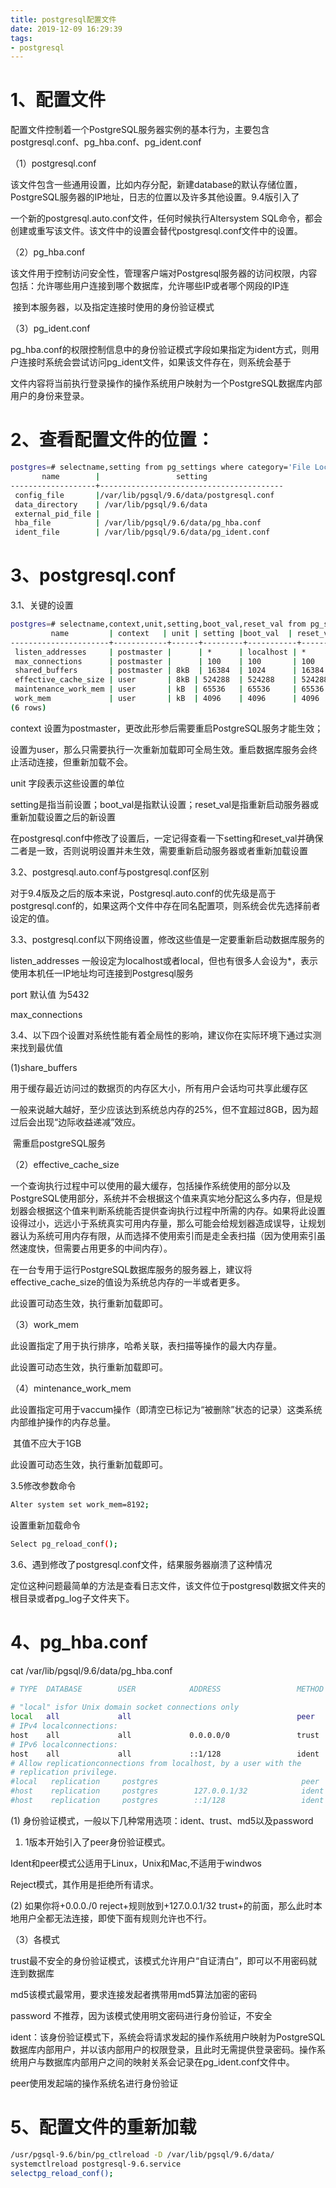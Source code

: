 ```yaml
---
title: postgresql配置文件
date: 2019-12-09 16:29:39
tags:
- postgresql
---
```


# 1、配置文件

配置文件控制着一个PostgreSQL服务器实例的基本行为，主要包含postgresql.conf、pg_hba.conf、pg_ident.conf

（1）postgresql.conf

   该文件包含一些通用设置，比如内存分配，新建database的默认存储位置，PostgreSQL服务器的IP地址，日志的位置以及许多其他设置。9.4版引入了

   一个新的postgresql.auto.conf文件，任何时候执行Altersystem SQL命令，都会创建或重写该文件。该文件中的设置会替代postgresql.conf文件中的设置。

（2）pg_hba.conf

​    该文件用于控制访问安全性，管理客户端对Postgresql服务器的访问权限，内容包括：允许哪些用户连接到哪个数据库，允许哪些IP或者哪个网段的IP连

​    接到本服务器，以及指定连接时使用的身份验证模式

（3）pg_ident.conf

   pg_hba.conf的权限控制信息中的身份验证模式字段如果指定为ident方式，则用户连接时系统会尝试访问pg_ident文件，如果该文件存在，则系统会基于

​    文件内容将当前执行登录操作的操作系统用户映射为一个PostgreSQL数据库内部用户的身份来登录。

# 2、查看配置文件的位置：    

```bash
postgres=# selectname,setting from pg_settings where category='File Locations';
       name        |                 setting                 
-------------------+-----------------------------------------
 config_file       |/var/lib/pgsql/9.6/data/postgresql.conf
 data_directory    | /var/lib/pgsql/9.6/data
 external_pid_file | 
 hba_file          | /var/lib/pgsql/9.6/data/pg_hba.conf
 ident_file        | /var/lib/pgsql/9.6/data/pg_ident.conf
```



 

# 3、postgresql.conf

3.1、关键的设置

```bash
postgres=# selectname,context,unit,setting,boot_val,reset_val from pg_settings where namein('listen_addresses','max_connections','shared_buffers','effective_cache_size','work_mem','maintenance_work_mem')order by context,name;
         name         | context   | unit | setting |boot_val  | reset_val 
----------------------+------------+------+---------+-----------+-----------
 listen_addresses     | postmaster |      | *      | localhost | *
 max_connections      | postmaster |      | 100    | 100       | 100
 shared_buffers       | postmaster | 8kB  | 16384  | 1024      | 16384
 effective_cache_size | user       | 8kB | 524288  | 524288    | 524288
 maintenance_work_mem | user       | kB  | 65536   | 65536     | 65536
 work_mem             | user       | kB  | 4096    | 4096      | 4096
(6 rows)
```



 

context 设置为postmaster，更改此形参后需要重启PostgreSQL服务才能生效；

设置为user，那么只需要执行一次重新加载即可全局生效。重启数据库服务会终止活动连接，但重新加载不会。  

unit 字段表示这些设置的单位

setting是指当前设置；boot_val是指默认设置；reset_val是指重新启动服务器或重新加载设置之后的新设置

在postgresql.conf中修改了设置后，一定记得查看一下setting和reset_val并确保二者是一致，否则说明设置并未生效，需要重新启动服务器或者重新加载设置

3.2、postgresql.auto.conf与postgresql.conf区别

对于9.4版及之后的版本来说，Postgresql.auto.conf的优先级是高于postgresql.conf的，如果这两个文件中存在同名配置项，则系统会优先选择前者设定的值。

3.3、postgresql.conf以下网络设置，修改这些值是一定要重新启动数据库服务的

listen_addresses 一般设定为localhost或者local，但也有很多人会设为*，表示使用本机任一IP地址均可连接到Postgresql服务

port 默认值 为5432

max_connections

3.4、以下四个设置对系统性能有着全局性的影响，建议你在实际环境下通过实测来找到最优值

(1)share_buffers

​    用于缓存最近访问过的数据页的内存区大小，所有用户会话均可共享此缓存区

​    一般来说越大越好，至少应该达到系统总内存的25%，但不宜超过8GB，因为超过后会出现“边际收益递减”效应。

​    需重启postgreSQL服务

（2）effective_cache_size

一个查询执行过程中可以使用的最大缓存，包括操作系统使用的部分以及PostgreSQL使用部分，系统并不会根据这个值来真实地分配这么多内存，但是规划器会根据这个值来判断系统能否提供查询执行过程中所需的内存。如果将此设置设得过小，远远小于系统真实可用内存量，那么可能会给规划器造成误导，让规划器认为系统可用内存有限，从而选择不使用索引而是走全表扫描（因为使用索引虽然速度快，但需要占用更多的中间内存）。

在一台专用于运行PostgreSQL数据库服务的服务器上，建议将effective_cache_size的值设为系统总内存的一半或者更多。

此设置可动态生效，执行重新加载即可。

（3）work_mem

此设置指定了用于执行排序，哈希关联，表扫描等操作的最大内存量。

此设置可动态生效，执行重新加载即可。

   （4）mintenance_work_mem

​     此设置指定可用于vaccum操作（即清空已标记为“被删除”状态的记录）这类系统内部维护操作的内存总量。

​     其值不应大于1GB

此设置可动态生效，执行重新加载即可。

3.5修改参数命令

```bash
Alter system set work_mem=8192;
```



设置重新加载命令

```bash
Select pg_reload_conf();
```



3.6、遇到修改了postgresql.conf文件，结果服务器崩溃了这种情况

定位这种问题最简单的方法是查看日志文件，该文件位于postgresql数据文件夹的根目录或者pg_log子文件夹下。

# 4、pg_hba.conf

cat /var/lib/pgsql/9.6/data/pg_hba.conf

```bash
# TYPE  DATABASE        USER            ADDRESS                 METHOD
 
# "local" isfor Unix domain socket connections only
local   all             all                                     peer
# IPv4 localconnections:
host    all             all             0.0.0.0/0               trust
# IPv6 localconnections:
host    all             all             ::1/128                 ident
# Allow replicationconnections from localhost, by a user with the
# replication privilege.
#local   replication     postgres                                peer
#host    replication     postgres        127.0.0.1/32            ident
#host    replication     postgres        ::1/128                 ident
```



(1)   身份验证模式，一般以下几种常用选项：ident、trust、md5以及password

1. 1版本开始引入了peer身份验证模式。

Ident和peer模式公适用于Linux，Unix和Mac,不适用于windwos

Reject模式，其作用是拒绝所有请求。

(2)   如果你将+0.0.0./0 reject+规则放到+127.0.0.1/32 trust+的前面，那么此时本地用户全都无法连接，即使下面有规则允许也不行。

（3）各模式

trust最不安全的身份验证模式，该模式允许用户“自证清白”，即可以不用密码就连到数据库

md5该模式最常用，要求连接发起者携带用md5算法加密的密码

password 不推荐，因为该模式使用明文密码进行身份验证，不安全

ident：该身份验证模式下，系统会将请求发起的操作系统用户映射为PostgreSQL数据库内部用户，并以该内部用户的权限登录，且此时无需提供登录密码。操作系统用户与数据库内部用户之间的映射关系会记录在pg_ident.conf文件中。

peer使用发起端的操作系统名进行身份验证

# 5、配置文件的重新加载

```bash
/usr/pgsql-9.6/bin/pg_ctlreload -D /var/lib/pgsql/9.6/data/ 
systemctlreload postgresql-9.6.service 
selectpg_reload_conf();
```





 